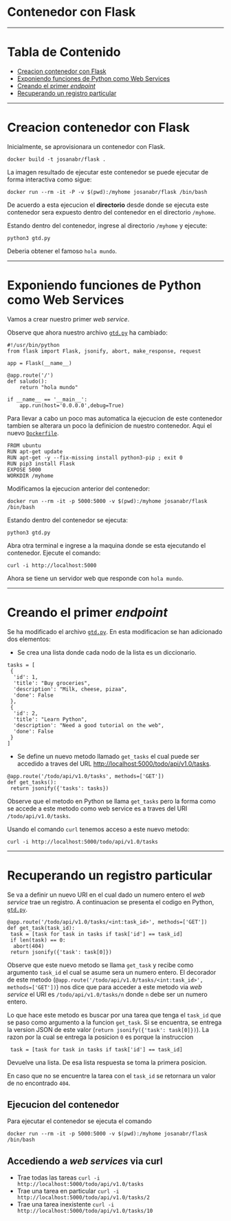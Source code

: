 # Contenedor con Flask

---

# Tabla de Contenido

- [Creacion contenedor con Flask](#creacion-contenedor-con-flask)
- [Exponiendo funciones de Python como Web Services](#exponiendo-funciones-de-python-como-web-services)
- [Creando el primer *endpoint*](#creando-el-primer-endpoint)
- [Recuperando un registro particular](#recuperando-un-registro-particular)

---

# Creacion contenedor con Flask

Inicialmente, se aprovisionara un contenedor con Flask. 

```
docker build -t josanabr/flask .
```

La imagen resultado de ejecutar este contenedor se puede ejecutar de forma interactiva como sigue:

```
docker run --rm -it -P -v $(pwd):/myhome josanabr/flask /bin/bash
```

De acuerdo a esta ejecucion el **directorio** desde donde se ejecuta este contenedor sera expuesto dentro del contenedor en el directorio `/myhome`.

Estando dentro del contenedor, ingrese al directorio `/myhome` y ejecute:

```
python3 gtd.py
```

Deberia obtener el famoso `hola mundo`.

---

# Exponiendo funciones de Python como Web Services

Vamos a crear nuestro primer *web service*. 

Observe que ahora nuestro archivo [`gtd.py`](gtd.py) ha cambiado:

```
#!/usr/bin/python
from flask import Flask, jsonify, abort, make_response, request

app = Flask(__name__)

@app.route('/')
def saludo():
	return "hola mundo"

if __name__ == '__main__':
    app.run(host='0.0.0.0',debug=True)
```

Para llevar a cabo un poco mas automatica la ejecucion de este contenedor tambien se alterara un poco la definicion de nuestro contenedor. 
Aqui el nuevo [`Dockerfile`](Dockerfile).

```
FROM ubuntu
RUN apt-get update
RUN apt-get -y --fix-missing install python3-pip ; exit 0
RUN pip3 install Flask
EXPOSE 5000
WORKDIR /myhome
```

Modificamos la ejecucion anterior del contenedor:

```
docker run --rm -it -p 5000:5000 -v $(pwd):/myhome josanabr/flask /bin/bash
```

Estando dentro del contenedor se ejecuta:

```
python3 gtd.py
```

Abra otra terminal e ingrese a la maquina donde se esta ejecutando el contenedor. 
Ejecute el comando:

```
curl -i http://localhost:5000
```

Ahora se tiene un servidor web que responde con `hola mundo`.

---

# Creando el primer *endpoint*

Se ha modificado el archivo [`gtd.py`](gtd.py).
En esta modificacion se han adicionado dos elementos:
+ Se crea una lista donde cada nodo de la lista es un diccionario.

```
tasks = [
 {
  'id': 1,
  'title': "Buy groceries",
  'description': "Milk, cheese, pizaa",
  'done': False
 },
 {
  'id': 2,
  'title': "Learn Python",
  'description': "Need a good tutorial on the web",
  'done': False
 }
]
```

+ Se define un nuevo metodo llamado `get_tasks` el cual puede ser accedido a traves del URL [http://localhost:5000/todo/api/v1.0/tasks](http://localhost:5000/todo/api/v1.0/tasks).

```
@app.route('/todo/api/v1.0/tasks', methods=['GET'])
def get_tasks():
 return jsonify({'tasks': tasks})
```

Observe que el metodo en Python se llama `get_tasks` pero la forma como se accede a este metodo como web service es a traves del URI `/todo/api/v1.0/tasks`.

Usando el comando `curl` tenemos acceso a este nuevo metodo:

```
curl -i http://localhost:5000/todo/api/v1.0/tasks
```

---

# Recuperando un registro particular

Se va a definir un nuevo URI en el cual dado un numero entero el *web service* trae un registro.
A continuacion se presenta el codigo en Python, [`gtd.py`](gtd.py).

```
@app.route('/todo/api/v1.0/tasks/<int:task_id>', methods=['GET'])
def get_task(task_id):
 task = [task for task in tasks if task['id'] == task_id]
 if len(task) == 0:
  abort(404)
 return jsonify({'task': task[0]})
```

Observe que este nuevo metodo se llama `get_task` y recibe como argumento `task_id` el cual se asume sera un numero entero. 
El decorador de este metodo (`@app.route('/todo/api/v1.0/tasks/<int:task_id>', methods=['GET'])`) nos dice que para acceder a este metodo via *web service* el URI es `/todo/api/v1.0/tasks/n` donde `n` debe ser un numero entero.

Lo que hace este metodo es buscar por una tarea que tenga el `task_id` que se paso como argumento a la funcion `get_task`. 
Si se encuentra, se entrega la version JSON de este valor (`return jsonify({'task': task[0]})`).
La razon por la cual se entrega la posicion `0` es porque la instruccion

```
 task = [task for task in tasks if task['id'] == task_id]
```

Devuelve una lista. 
De esa lista respuesta se toma la primera posicion.

En caso que no se encuentre la tarea con el `task_id` se retornara un valor de no encontrado `404`.

## Ejecucion del contenedor

Para ejecutar el contenedor se ejecuta el comando

```
docker run --rm -it -p 5000:5000 -v $(pwd):/myhome josanabr/flask /bin/bash
```

## Accediendo a *web services* via curl

* Trae todas las tareas `curl -i http://localhost:5000/todo/api/v1.0/tasks`
* Trae una tarea en particular `curl -i http://localhost:5000/todo/api/v1.0/tasks/2`
* Trae una tarea inexistente `curl -i http://localhost:5000/todo/api/v1.0/tasks/10`
